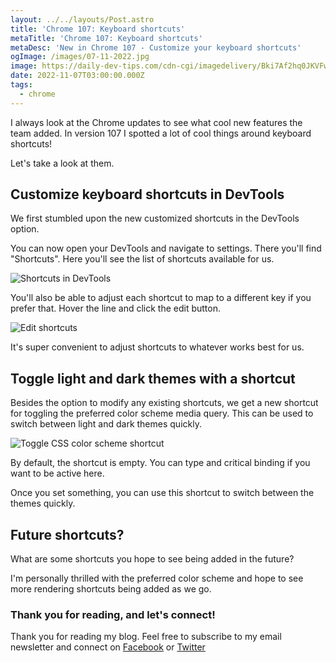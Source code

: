 ```yaml
---
layout: ../../layouts/Post.astro
title: 'Chrome 107: Keyboard shortcuts'
metaTitle: 'Chrome 107: Keyboard shortcuts'
metaDesc: 'New in Chrome 107 - Customize your keyboard shortcuts'
ogImage: /images/07-11-2022.jpg
image: https://daily-dev-tips.com/cdn-cgi/imagedelivery/Bki7Af2hq0JKVFw1XYYMQg/74435d0f-07b3-467b-eee0-3f209c7c9600
date: 2022-11-07T03:00:00.000Z
tags:
  - chrome
---
```


I always look at the Chrome updates to see what cool new features the team added.
In version 107 I spotted a lot of cool things around keyboard shortcuts!

Let's take a look at them.

## Customize keyboard shortcuts in DevTools

We first stumbled upon the new customized shortcuts in the DevTools option.

You can now open your DevTools and navigate to settings. There you'll find "Shortcuts".
Here you'll see the list of shortcuts available for us.

![Shortcuts in DevTools](https://cdn.hashnode.com/res/hashnode/image/upload/v1667025602261/IiUUcZYdc.png)

You'll also be able to adjust each shortcut to map to a different key if you prefer that.
Hover the line and click the edit button.

![Edit shortcuts](https://cdn.hashnode.com/res/hashnode/image/upload/v1667026049174/bpWohLj_e.png)

It's super convenient to adjust shortcuts to whatever works best for us.

## Toggle light and dark themes with a shortcut

Besides the option to modify any existing shortcuts, we get a new shortcut for toggling the preferred color scheme media query.
This can be used to switch between light and dark themes quickly.

![Toggle CSS color scheme shortcut](https://cdn.hashnode.com/res/hashnode/image/upload/v1667026503186/pq6tces9N.png)

By default, the shortcut is empty. You can type and critical binding if you want to be active here.

Once you set something, you can use this shortcut to switch between the themes quickly.

## Future shortcuts?

What are some shortcuts you hope to see being added in the future?

I'm personally thrilled with the preferred color scheme and hope to see more rendering shortcuts being added as we go.

### Thank you for reading, and let's connect!

Thank you for reading my blog. Feel free to subscribe to my email newsletter and connect on [Facebook](https://www.facebook.com/DailyDevTipsBlog) or [Twitter](https://twitter.com/DailyDevTips1)
